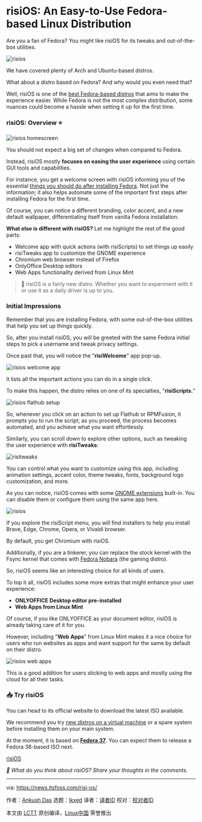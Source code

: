 [#]: subject: "risiOS: An Easy-to-Use Fedora-based Linux Distribution"
[#]: via: "https://news.itsfoss.com/risi-os/"
[#]: author: "Ankush Das https://news.itsfoss.com/author/ankush/"
[#]: collector: "lkxed"
[#]: translator: " "
[#]: reviewer: " "
[#]: publisher: " "
[#]: url: " "

risiOS: An Easy-to-Use Fedora-based Linux Distribution
======

Are you a fan of Fedora? You might like risiOS for its tweaks and out-of-the-box utilities.

![risios][1]

We have covered plenty of Arch and Ubuntu-based distros.

What about a distro based on Fedora? And why would you even need that?

Well, risiOS is one of the [best Fedora-based distros][2] that aims to make the experience easier. While Fedora is not the most complex distribution, some nuances could become a hassle when setting it up for the first time.

### risiOS: Overview ⭐

![risios homescreen][3]

You should not expect a big set of changes when compared to Fedora.

Instead, risiOS mostly **focuses on easing the user experience** using certain GUI tools and capabilities.

For instance, you get a welcome screen with risiOS informing you of the essential [things you should do after installing Fedora][4]. Not just the information; it also helps automate some of the important first steps after installing Fedora for the first time.

Of course, you can notice a different branding, color accent, and a new default wallpaper, differentiating itself from vanilla Fedora installation.

**What else is different with risiOS?** Let me highlight the rest of the good parts:

- Welcome app with quick actions (with risiScripts) to set things up easily
- risiTweaks app to customize the GNOME experience
- Chromium web browser instead of Firefox
- OnlyOffice Desktop editors
- Web Apps functionality derived from Linux Mint

> 🚧 risiOS is a fairly new distro. Whether you want to experiment with it or use it as a daily driver is up to you. 

### Initial Impressions

Remember that you are installing Fedora, with some out-of-the-box utilities that help you set up things quickly.

So, after you install risiOS, you will be greeted with the same Fedora initial steps to pick a username and tweak privacy settings.

Once past that, you will notice the "**risiWelcome**" app pop-up.

![risios welcome app][5]

It lists all the important actions you can do in a single click.

To make this happen, the distro relies on one of its specialties, "**risiScripts.**"

![risios flathub setup][6]

So, whenever you click on an action to set up Flathub or RPMFusion, it prompts you to run the script; as you proceed, the process becomes automated, and you achieve what you want effortlessly.

Similarly, you can scroll down to explore other options, such as tweaking the user experience with **risiTweaks**:

![risitweaks][7]

You can control what you want to customize using this app, including animation settings, accent color, theme tweaks, fonts, background logo customization, and more.

As you can notice, risiOS comes with some [GNOME extensions][8] built-in. You can disable them or configure them using the same app here.

![risios][9]

If you explore the risiScript menu, you will find installers to help you install Brave, Edge, Chrome, Opera, or Vivaldi browser.

By default, you get Chromium with risiOS.

Additionally, if you are a tinkerer, you can replace the stock kernel with the Fsync kernel that comes with [Fedora Nobara][10] (the gaming distro).

So, risiOS seems like an interesting choice for all kinds of users.

To top it all, risiOS includes some more extras that might enhance your user experience:

- **ONLYOFFICE Desktop editor pre-installed**
- **Web Apps from Linux Mint**

Of course, if you like ONLYOFFICE as your document editor, risiOS is already taking care of it for you.

However, including "**Web Apps**" from Linux Mint makes it a nice choice for users who run websites as apps and want support for the same by default on their distro.

![risios web apps][11]

This is a good addition for users sticking to web apps and mostly using the cloud for all their tasks.

### 📥 Try risiOS

You can head to its official website to download the latest ISO available.

We recommend you try [new distros on a virtual machine][12] or a spare system before installing them on your main system.

At the moment, it is based on **[Fedora 37][13]**. You can expect them to release a Fedora 38-based ISO next.

[risiOS][14]

_💬 What do you think about risiOS? Share your thoughts in the comments._

--------------------------------------------------------------------------------

via: https://news.itsfoss.com/risi-os/

作者：[Ankush Das][a]
选题：[lkxed][b]
译者：[译者ID](https://github.com/译者ID)
校对：[校对者ID](https://github.com/校对者ID)

本文由 [LCTT](https://github.com/LCTT/TranslateProject) 原创编译，[Linux中国](https://linux.cn/) 荣誉推出

[a]: https://news.itsfoss.com/author/ankush/
[b]: https://github.com/lkxed/
[1]: https://news.itsfoss.com/content/images/size/w1304/2023/05/risiOS-first-look.jpg
[2]: https://itsfoss.com/best-fedora-linux-distributions/?ref=news.itsfoss.com
[3]: https://news.itsfoss.com/content/images/2023/05/risios-homescreen.jpg
[4]: https://itsfoss.com/things-to-do-after-installing-fedora/?ref=news.itsfoss.com
[5]: https://news.itsfoss.com/content/images/2023/05/risiwelcome.jpg
[6]: https://news.itsfoss.com/content/images/2023/05/risios-flathub.jpg
[7]: https://news.itsfoss.com/content/images/2023/05/risios-appearance.jpg
[8]: https://itsfoss.com/best-gnome-extensions/?ref=news.itsfoss.com
[9]: https://news.itsfoss.com/content/images/2023/05/risios-extensions.jpg
[10]: https://nobaraproject.org/?ref=news.itsfoss.com
[11]: https://news.itsfoss.com/content/images/2023/05/risios-webapps.jpg
[12]: https://itsfoss.com/why-linux-virtual-machine/?ref=news.itsfoss.com
[13]: https://news.itsfoss.com/fedora-37-features/
[14]: https://risi.io/?ref=news.itsfoss.com

